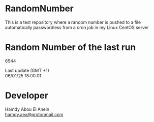 # RandomNumber    
This is a test repository where a random number is pushed to a file automatically passwordless from a cron job in my Linux CentOS server    
# Random Number of the last run   
6544
      
Last update (GMT +1)    
06/01/25 18:00:01
# Developer    
Hamdy Abou El Anein   
hamdy.aea@protonmail.com
